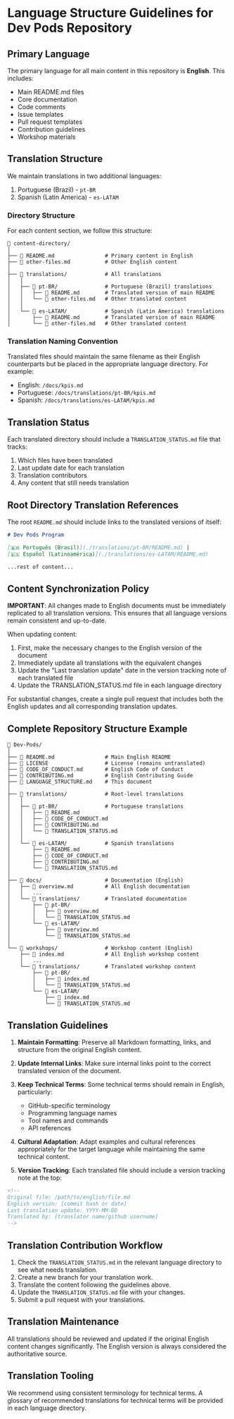 # Language Structure Guidelines for Dev Pods Repository

## Primary Language

The primary language for all main content in this repository is **English**. This includes:

- Main README.md files
- Core documentation
- Code comments
- Issue templates
- Pull request templates
- Contribution guidelines
- Workshop materials

## Translation Structure

We maintain translations in two additional languages:

1. Portuguese (Brazil) - `pt-BR`
2. Spanish (Latin America) - `es-LATAM`

### Directory Structure

For each content section, we follow this structure:

```
📁 content-directory/
│
├── 📄 README.md                # Primary content in English
├── 📄 other-files.md           # Other English content
│
├── 📁 translations/            # All translations
│   │
│   ├── 📁 pt-BR/               # Portuguese (Brazil) translations
│   │   ├── 📄 README.md        # Translated version of main README
│   │   └── 📄 other-files.md   # Other translated content
│   │
│   └── 📁 es-LATAM/            # Spanish (Latin America) translations
│       ├── 📄 README.md        # Translated version of main README
│       └── 📄 other-files.md   # Other translated content
```

### Translation Naming Convention

Translated files should maintain the same filename as their English counterparts but be placed in the appropriate language directory. For example:

- English: `/docs/kpis.md`
- Portuguese: `/docs/translations/pt-BR/kpis.md`
- Spanish: `/docs/translations/es-LATAM/kpis.md`

## Translation Status

Each translated directory should include a `TRANSLATION_STATUS.md` file that tracks:

1. Which files have been translated
2. Last update date for each translation
3. Translation contributors
4. Any content that still needs translation

## Root Directory Translation References

The root `README.md` should include links to the translated versions of itself:

```markdown
# Dev Pods Program

[🇧🇷 Português (Brasil)](./translations/pt-BR/README.md) | 
[🇪🇸 Español (Latinoamérica)](./translations/es-LATAM/README.md)

...rest of content...
```

## Content Synchronization Policy

**IMPORTANT**: All changes made to English documents must be immediately replicated to all translation versions. This ensures that all language versions remain consistent and up-to-date.

When updating content:

1. First, make the necessary changes to the English version of the document
2. Immediately update all translations with the equivalent changes
3. Update the "Last translation update" date in the version tracking note of each translated file
4. Update the TRANSLATION_STATUS.md file in each language directory

For substantial changes, create a single pull request that includes both the English updates and all corresponding translation updates.

## Complete Repository Structure Example

```
📁 Dev-Pods/
│
├── 📄 README.md                # Main English README
├── 📄 LICENSE                  # License (remains untranslated)
├── 📄 CODE_OF_CONDUCT.md       # English Code of Conduct
├── 📄 CONTRIBUTING.md          # English Contributing Guide
├── 📄 LANGUAGE_STRUCTURE.md    # This document
│
├── 📁 translations/            # Root-level translations
│   │
│   ├── 📁 pt-BR/               # Portuguese translations
│   │   ├── 📄 README.md
│   │   ├── 📄 CODE_OF_CONDUCT.md
│   │   ├── 📄 CONTRIBUTING.md
│   │   └── 📄 TRANSLATION_STATUS.md
│   │
│   └── 📁 es-LATAM/            # Spanish translations
│       ├── 📄 README.md
│       ├── 📄 CODE_OF_CONDUCT.md
│       ├── 📄 CONTRIBUTING.md
│       └── 📄 TRANSLATION_STATUS.md
│
├── 📁 docs/                    # Documentation (English)
│   ├── 📄 overview.md          # All English documentation
│   │   ...
│   └── 📁 translations/        # Translated documentation
│       ├── 📁 pt-BR/
│       │   ├── 📄 overview.md
│       │   └── 📄 TRANSLATION_STATUS.md
│       └── 📁 es-LATAM/
│           ├── 📄 overview.md
│           └── 📄 TRANSLATION_STATUS.md
│
└── 📁 workshops/               # Workshop content (English)
    ├── 📄 index.md             # All English workshop content
    │   ...
    └── 📁 translations/        # Translated workshop content
        ├── 📁 pt-BR/
        │   ├── 📄 index.md
        │   └── 📄 TRANSLATION_STATUS.md
        └── 📁 es-LATAM/
            ├── 📄 index.md
            └── 📄 TRANSLATION_STATUS.md
```

## Translation Guidelines

1. **Maintain Formatting**: Preserve all Markdown formatting, links, and structure from the original English content.

2. **Update Internal Links**: Make sure internal links point to the correct translated version of the document.

3. **Keep Technical Terms**: Some technical terms should remain in English, particularly:
   - GitHub-specific terminology
   - Programming language names
   - Tool names and commands
   - API references

4. **Cultural Adaptation**: Adapt examples and cultural references appropriately for the target language while maintaining the same technical content.

5. **Version Tracking**: Each translated file should include a version tracking note at the top:

```markdown
<!--
Original file: /path/to/english/file.md
English version: [commit hash or date]
Last translation update: YYYY-MM-DD
Translated by: [translator name/github username]
-->
```

## Translation Contribution Workflow

1. Check the `TRANSLATION_STATUS.md` in the relevant language directory to see what needs translation.
2. Create a new branch for your translation work.
3. Translate the content following the guidelines above.
4. Update the `TRANSLATION_STATUS.md` file with your changes.
5. Submit a pull request with your translations.

## Translation Maintenance

All translations should be reviewed and updated if the original English content changes significantly. The English version is always considered the authoritative source.

## Translation Tooling

We recommend using consistent terminology for technical terms. A glossary of recommended translations for technical terms will be provided in each language directory.
